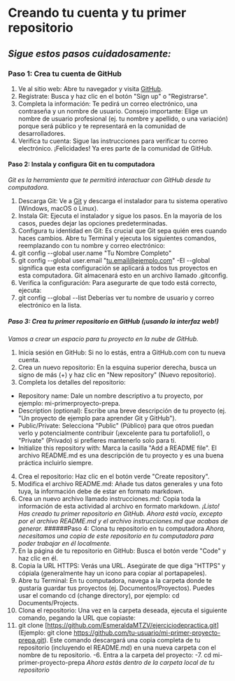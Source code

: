 # __Creando tu cuenta y tu primer repositorio__
## _Sigue estos pasos cuidadosamente:_
### **Paso 1: Crea tu cuenta de GitHub**
 1. Ve al sitio web: Abre tu navegador y visita [GitHub](https://GitHub.com).
 2. Regístrate: Busca y haz clic en el botón "Sign up" o "Registrarse".
 3. Completa la información: Te pedirá un correo electrónico, una contraseña y un nombre de usuario.
  Consejo importante: Elige un nombre de usuario profesional (ej. tu nombre y apellido, o
una variación) porque será público y te representará en la comunidad de desarrolladores.
4. Verifica tu cuenta: Sigue las instrucciones para verificar tu correo electrónico.
¡Felicidades! Ya eres parte de la comunidad de GitHub.
#### **Paso 2: Instala y configura Git en tu computadora**
 _Git es la herramienta que te permitirá interactuar con GitHub desde tu computadora._
1. Descarga Git: Ve a [Git](https://git-scm.com/downloads) y descarga el instalador para tu sistema operativo
(Windows, macOS o Linux).
2. Instala Git: Ejecuta el instalador y sigue los pasos. En la mayoría de los casos, puedes dejar las
opciones predeterminadas.
3. Configura tu identidad en Git: Es crucial que Git sepa quién eres cuando haces cambios. Abre tu
Terminal y ejecuta los siguientes comandos, reemplazando con tu nombre y correo electrónico:
4. git config --global user.name "Tu Nombre Completo"
5. git config --global user.email "tu.email@ejemplo.com"
 -El --global significa que esta configuración se aplicará a todos tus proyectos en esta
computadora. Git almacenará esto en un archivo llamado .gitconfig.
6. Verifica la configuración: Para asegurarte de que todo está correcto, ejecuta:
7. git config --global --list
Deberías ver tu nombre de usuario y correo electrónico en la lista.
##### **Paso 3: Crea tu primer repositorio en GitHub (¡usando la interfaz web!)**
 _Vamos a crear un espacio para tu proyecto en la nube de GitHub._
1. Inicia sesión en GitHub: Si no lo estás, entra a GitHub.com con tu nueva cuenta.
2. Crea un nuevo repositorio: En la esquina superior derecha, busca un signo de más (+) y haz clic en
"New repository" (Nuevo repositorio).
3. Completa los detalles del repositorio:
- Repository name: Dale un nombre descriptivo a tu proyecto, por ejemplo: mi-primerproyecto-prepa.
- Description (optional): Escribe una breve descripción de tu proyecto (ej. "Un proyecto de
ejemplo para aprender Git y GitHub").
- Public/Private: Selecciona "Public" (Público) para que otros puedan verlo y
potencialmente contribuir (¡excelente para tu portafolio!), o "Private" (Privado) si prefieres
mantenerlo solo para ti.
- Initialize this repository with: Marca la casilla "Add a README file". El archivo
README.md es una descripción de tu proyecto y es una buena práctica incluirlo siempre.
4. Crea el repositorio: Haz clic en el botón verde "Create repository".
5. Modifica el archivo README.md: Añade tus datos generales y una foto tuya, la información debe
de estar en formato markdown.
6. Crea un nuevo archivo llamado instrucciones.md: Copia toda la información de esta actividad al
archivo en formato markdown.
_¡Listo! Has creado tu primer repositorio en GitHub. Ahora está vacío, excepto por el archivo README.md y
el archivo instrucciones.md que acabas de generar._
######Paso 4: Clona tu repositorio en tu computadora
 _Ahora, necesitamos una copia de este repositorio en tu computadora para poder trabajar en él localmente._
1. En la página de tu repositorio en GitHub: Busca el botón verde "Code" y haz clic en él.
2. Copia la URL HTTPS: Verás una URL. Asegúrate de que diga "HTTPS" y cópiala (generalmente
hay un icono para copiar al portapapeles).
3. Abre tu Terminal: En tu computadora, navega a la carpeta donde te gustaría guardar tus proyectos
(ej. Documentos/Proyectos). Puedes usar el comando cd (change directory), por ejemplo: cd
Documents/Projects.
4. Clona el repositorio: Una vez en la carpeta deseada, ejecuta el siguiente comando, pegando la URL
que copiaste:
5. git clone [https://github.com/EsmeraldaMTZV/ejerciciodepractica.git]
(Ejemplo: git clone https://github.com/tu-usuario/mi-primer-proyecto-prepa.git). Este comando
descargará una copia completa de tu repositorio (incluyendo el README.md) en una nueva carpeta
con el nombre de tu repositorio.
-6. Entra a la carpeta del proyecto:
-7. cd mi-primer-proyecto-prepa
_Ahora estás dentro de la carpeta local de tu repositorio_

